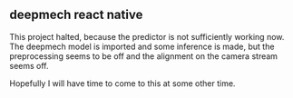 ## deepmech react native

This project halted, because the predictor is not sufficiently working now.
The deepmech model is imported and some inference is made, but the preprocessing seems to be off and the alignment on the camera stream seems off.

Hopefully I will have time to come to this at some other time.